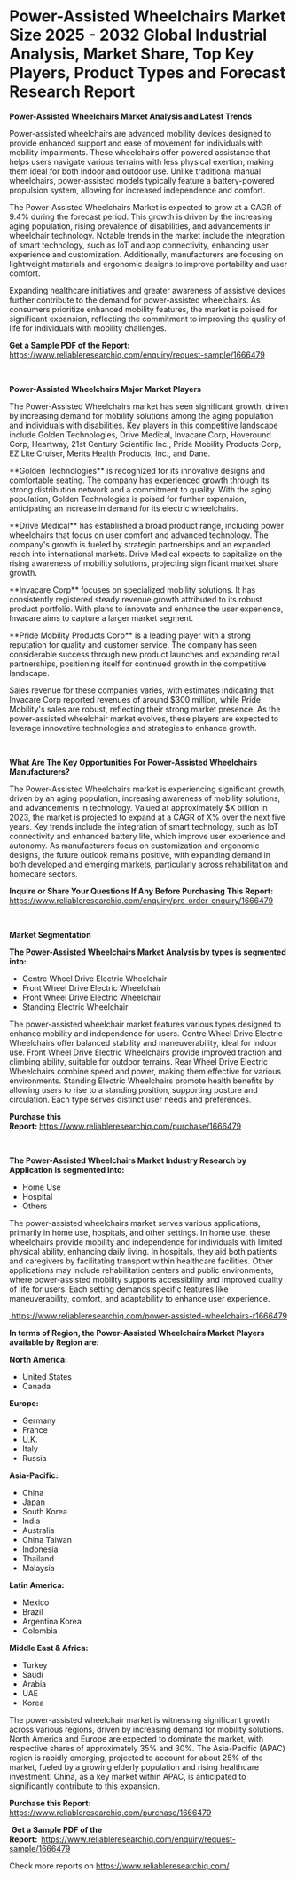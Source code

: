 <p><h1>Power-Assisted Wheelchairs Market Size 2025 - 2032 Global Industrial Analysis, Market Share, Top Key Players, Product Types and Forecast Research Report</h1></p><p><strong>Power-Assisted Wheelchairs Market Analysis and Latest Trends</strong></p>
<p><p>Power-assisted wheelchairs are advanced mobility devices designed to provide enhanced support and ease of movement for individuals with mobility impairments. These wheelchairs offer powered assistance that helps users navigate various terrains with less physical exertion, making them ideal for both indoor and outdoor use. Unlike traditional manual wheelchairs, power-assisted models typically feature a battery-powered propulsion system, allowing for increased independence and comfort.</p><p>The Power-Assisted Wheelchairs Market is expected to grow at a CAGR of 9.4% during the forecast period. This growth is driven by the increasing aging population, rising prevalence of disabilities, and advancements in wheelchair technology. Notable trends in the market include the integration of smart technology, such as IoT and app connectivity, enhancing user experience and customization. Additionally, manufacturers are focusing on lightweight materials and ergonomic designs to improve portability and user comfort. </p><p>Expanding healthcare initiatives and greater awareness of assistive devices further contribute to the demand for power-assisted wheelchairs. As consumers prioritize enhanced mobility features, the market is poised for significant expansion, reflecting the commitment to improving the quality of life for individuals with mobility challenges.</p></p>
<p><strong>Get a Sample PDF of the Report:&nbsp;</strong> <a href="https://www.reliableresearchiq.com/enquiry/request-sample/1666479?utm_campaign=1140&utm_medium=2&utm_source=Github&utm_content=ia&utm_term=27022025&utm_id=power-assisted-wheelchairs">https://www.reliableresearchiq.com/enquiry/request-sample/1666479</a></p>
<p>&nbsp;</p>
<p><strong>Power-Assisted Wheelchairs Major Market Players</strong></p>
<p><p>The Power-Assisted Wheelchairs market has seen significant growth, driven by increasing demand for mobility solutions among the aging population and individuals with disabilities. Key players in this competitive landscape include Golden Technologies, Drive Medical, Invacare Corp, Hoveround Corp, Heartway, 21st Century Scientific Inc., Pride Mobility Products Corp, EZ Lite Cruiser, Merits Health Products, Inc., and Dane.</p><p>**Golden Technologies** is recognized for its innovative designs and comfortable seating. The company has experienced growth through its strong distribution network and a commitment to quality. With the aging population, Golden Technologies is poised for further expansion, anticipating an increase in demand for its electric wheelchairs.</p><p>**Drive Medical** has established a broad product range, including power wheelchairs that focus on user comfort and advanced technology. The company's growth is fueled by strategic partnerships and an expanded reach into international markets. Drive Medical expects to capitalize on the rising awareness of mobility solutions, projecting significant market share growth.</p><p>**Invacare Corp** focuses on specialized mobility solutions. It has consistently registered steady revenue growth attributed to its robust product portfolio. With plans to innovate and enhance the user experience, Invacare aims to capture a larger market segment.</p><p>**Pride Mobility Products Corp** is a leading player with a strong reputation for quality and customer service. The company has seen considerable success through new product launches and expanding retail partnerships, positioning itself for continued growth in the competitive landscape.</p><p>Sales revenue for these companies varies, with estimates indicating that Invacare Corp reported revenues of around $300 million, while Pride Mobility's sales are robust, reflecting their strong market presence. As the power-assisted wheelchair market evolves, these players are expected to leverage innovative technologies and strategies to enhance growth.</p></p>
<p>&nbsp;</p>
<p><strong>What Are The Key Opportunities For Power-Assisted Wheelchairs Manufacturers?</strong></p>
<p><p>The Power-Assisted Wheelchairs market is experiencing significant growth, driven by an aging population, increasing awareness of mobility solutions, and advancements in technology. Valued at approximately $X billion in 2023, the market is projected to expand at a CAGR of X% over the next five years. Key trends include the integration of smart technology, such as IoT connectivity and enhanced battery life, which improve user experience and autonomy. As manufacturers focus on customization and ergonomic designs, the future outlook remains positive, with expanding demand in both developed and emerging markets, particularly across rehabilitation and homecare sectors.</p></p>
<p><strong>Inquire or Share Your Questions If Any Before Purchasing This Report:</strong> <a href="https://www.reliableresearchiq.com/enquiry/pre-order-enquiry/1666479?utm_campaign=1140&utm_medium=2&utm_source=Github&utm_content=ia&utm_term=27022025&utm_id=power-assisted-wheelchairs">https://www.reliableresearchiq.com/enquiry/pre-order-enquiry/1666479</a></p>
<p>&nbsp;</p>
<p><strong>Market Segmentation</strong></p>
<p><strong>The Power-Assisted Wheelchairs Market Analysis by types is segmented into:</strong></p>
<p><ul><li>Centre Wheel Drive Electric Wheelchair</li><li>Front Wheel Drive Electric Wheelchair</li><li>Front Wheel Drive Electric Wheelchair</li><li>Standing Electric Wheelchair</li></ul></p>
<p><p>The power-assisted wheelchair market features various types designed to enhance mobility and independence for users. Centre Wheel Drive Electric Wheelchairs offer balanced stability and maneuverability, ideal for indoor use. Front Wheel Drive Electric Wheelchairs provide improved traction and climbing ability, suitable for outdoor terrains. Rear Wheel Drive Electric Wheelchairs combine speed and power, making them effective for various environments. Standing Electric Wheelchairs promote health benefits by allowing users to rise to a standing position, supporting posture and circulation. Each type serves distinct user needs and preferences.</p></p>
<p><strong>Purchase this Report:&nbsp;</strong><a href="https://www.reliableresearchiq.com/purchase/1666479?utm_campaign=1140&utm_medium=2&utm_source=Github&utm_content=ia&utm_term=27022025&utm_id=power-assisted-wheelchairs">https://www.reliableresearchiq.com/purchase/1666479</a></p>
<p>&nbsp;</p>
<p><strong>The Power-Assisted Wheelchairs Market Industry Research by Application is segmented into:</strong></p>
<p><ul><li>Home Use</li><li>Hospital</li><li>Others</li></ul></p>
<p><p>The power-assisted wheelchairs market serves various applications, primarily in home use, hospitals, and other settings. In home use, these wheelchairs provide mobility and independence for individuals with limited physical ability, enhancing daily living. In hospitals, they aid both patients and caregivers by facilitating transport within healthcare facilities. Other applications may include rehabilitation centers and public environments, where power-assisted mobility supports accessibility and improved quality of life for users. Each setting demands specific features like maneuverability, comfort, and adaptability to enhance user experience.</p></p>
<p><a href="https://www.reliableresearchiq.com/power-assisted-wheelchairs-r1666479?utm_campaign=1140&utm_medium=2&utm_source=Github&utm_content=ia&utm_term=27022025&utm_id=power-assisted-wheelchairs">&nbsp;https://www.reliableresearchiq.com/power-assisted-wheelchairs-r1666479</a></p>
<p><strong>In terms of Region, the Power-Assisted Wheelchairs Market Players available by Region are:</strong></p>
<p>
    <p> <strong> North America: </strong>
        <ul>
            <li>United States</li>
            <li>Canada</li>
        </ul>
        </p> 
    <p> <strong> Europe: </strong>
        <ul>
            <li>Germany</li>
            <li>France</li>
            <li>U.K.</li>
            <li>Italy</li>
            <li>Russia</li>
        </ul>
        </p> 
    <p> <strong> Asia-Pacific: </strong>
        <ul>
            <li>China</li>
            <li>Japan</li>
            <li>South Korea</li>
            <li>India</li>
            <li>Australia</li>
            <li>China Taiwan</li>
            <li>Indonesia</li>
            <li>Thailand</li>
            <li>Malaysia</li>
        </ul>
        </p> 
    <p> <strong> Latin America: </strong>
        <ul>
            <li>Mexico</li>
            <li>Brazil</li>
            <li>Argentina Korea</li>
            <li>Colombia</li>
        </ul>
        </p> 
    <p> <strong> Middle East & Africa: </strong>
        <ul>
            <li>Turkey</li>
            <li>Saudi</li>
            <li>Arabia</li>
            <li>UAE</li>
            <li>Korea</li>
        </ul>
    </p>
    </p>
<p><p>The power-assisted wheelchair market is witnessing significant growth across various regions, driven by increasing demand for mobility solutions. North America and Europe are expected to dominate the market, with respective shares of approximately 35% and 30%. The Asia-Pacific (APAC) region is rapidly emerging, projected to account for about 25% of the market, fueled by a growing elderly population and rising healthcare investment. China, as a key market within APAC, is anticipated to significantly contribute to this expansion.</p></p>
<p><strong>Purchase this Report: </strong><a href="https://www.reliableresearchiq.com/purchase/1666479?utm_campaign=1140&utm_medium=2&utm_source=Github&utm_content=ia&utm_term=27022025&utm_id=power-assisted-wheelchairs">https://www.reliableresearchiq.com/purchase/1666479</a></p>
<p>&nbsp;<strong>Get a Sample PDF of the Report:&nbsp;&nbsp;</strong><a href="https://www.reliableresearchiq.com/enquiry/request-sample/1666479?utm_campaign=1140&utm_medium=2&utm_source=Github&utm_content=ia&utm_term=27022025&utm_id=power-assisted-wheelchairs">https://www.reliableresearchiq.com/enquiry/request-sample/1666479</a></p>
<p><strong></strong></p>
<p>Check more reports on <a href="https://www.reliableresearchiq.com/?utm_campaign=1140&utm_medium=2&utm_source=Github&utm_content=ia&utm_term=27022025&utm_id=power-assisted-wheelchairs">https://www.reliableresearchiq.com/</a></p>